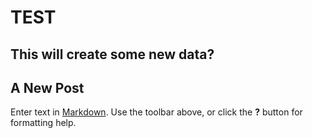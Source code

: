 # TEST

## This will create some new data?

## A New Post

Enter text in [Markdown](http://daringfireball.net/projects/markdown/). Use the toolbar above, or click the **?** button for formatting help.


